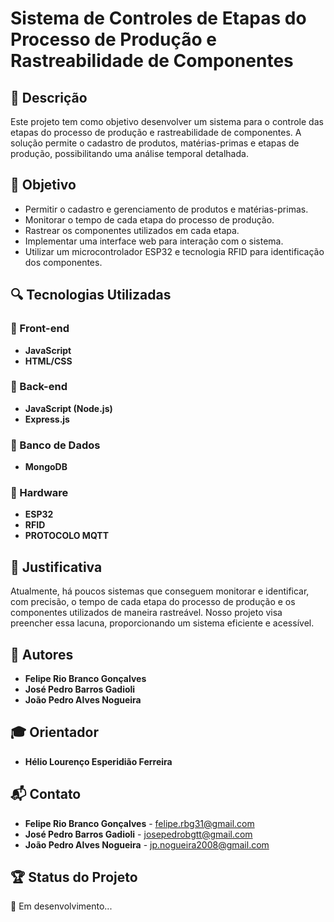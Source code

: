 # Sistema de Controles de Etapas do Processo de Produção e Rastreabilidade de Componentes

## 📌 Descrição
Este projeto tem como objetivo desenvolver um sistema para o controle das etapas do processo de produção e rastreabilidade de componentes. A solução permite o cadastro de produtos, matérias-primas e etapas de produção, possibilitando uma análise temporal detalhada.

## 🎯 Objetivo
- Permitir o cadastro e gerenciamento de produtos e matérias-primas.
- Monitorar o tempo de cada etapa do processo de produção.
- Rastrear os componentes utilizados em cada etapa.
- Implementar uma interface web para interação com o sistema.
- Utilizar um microcontrolador ESP32 e tecnologia RFID para identificação dos componentes.

## 🔍 Tecnologias Utilizadas
### 🔹 Front-end
- **JavaScript**
- **HTML/CSS**

### 🔹 Back-end
- **JavaScript (Node.js)**
- **Express.js**

### 🔹 Banco de Dados
- **MongoDB**

### 🔹 Hardware
- **ESP32**
- **RFID**
- **PROTOCOLO MQTT**

## 📖 Justificativa
Atualmente, há poucos sistemas que conseguem monitorar e identificar, com precisão, o tempo de cada etapa do processo de produção e os componentes utilizados de maneira rastreável. Nosso projeto visa preencher essa lacuna, proporcionando um sistema eficiente e acessível.

## 👥 Autores
- **Felipe Rio Branco Gonçalves**
- **José Pedro Barros Gadioli**
- **João Pedro Alves Nogueira**

## 🎓 Orientador
- **Hélio Lourenço Esperidião Ferreira**

## 📬 Contato
- **Felipe Rio Branco Gonçalves** - [felipe.rbg31@gmail.com](mailto:felipe.rbg31@gmail.com)
- **José Pedro Barros Gadioli** - [josepedrobgtt@gmail.com](mailto:josepedrobgtt@gmail.com)
- **João Pedro Alves Nogueira** - [jp.nogueira2008@gmail.com](mailto:jp.nogueira2008@gmail.com)

## 🏆 Status do Projeto
🚧 Em desenvolvimento...
